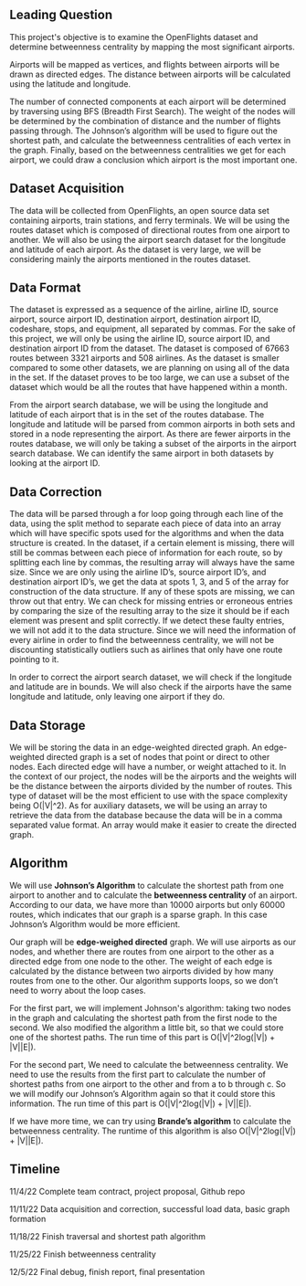 ## Leading Question 

This project's objective is to examine the OpenFlights dataset and determine betweenness centrality by mapping the most significant airports. 

Airports will be mapped as vertices, and flights between airports will be drawn as directed edges. The distance between airports will be calculated using the latitude and longitude.

The number of connected components at each airport will be determined by traversing using BFS (Breadth First Search). The weight of the nodes will be determined by the combination of distance and the number of flights passing through. The Johnson’s algorithm will be used to figure out the shortest path, and calculate the betweenness centralities of each vertex in the graph. Finally, based on the betweenness centralities we get for each airport, we could draw a conclusion which airport is the most important one.

## Dataset Acquisition

The data will be collected from OpenFlights, an open source data set containing airports, train stations, and ferry terminals. We will be using the routes dataset which is composed of directional routes from one airport to another. We will also be using the airport search dataset for the longitude and latitude of each airport. As the dataset is very large, we will be considering mainly the airports mentioned in the routes dataset.


## Data Format

The dataset is expressed as a sequence of the airline, airline ID, source airport, source airport ID, destination airport, destination airport ID, codeshare, stops, and equipment, all separated by commas. For the sake of this project, we will only be using the airline ID, source airport ID, and destination airport ID from the dataset. The dataset is composed of 67663 routes between 3321 airports and 508 airlines. As the dataset is smaller compared to some other datasets, we are planning on using all of the data in the set. If the dataset proves to be too large, we can use a subset of the dataset which would be all the routes that have happened within a month.

From the airport search database, we will be using the longitude and latitude of each airport that is in the set of the routes database. The longitude and latitude will be parsed from common airports in both sets and stored in a node representing the airport. As there are fewer airports in the routes database, we will only be taking a subset of the airports in the airport search database. We can identify the same airport in both datasets by looking at the airport ID.

## Data Correction

The data will be parsed through a for loop going through each line of the data, using the split method to separate each piece of data into an array which will have specific spots used for the algorithms and when the data structure is created. In the dataset, if a certain element is missing, there will still be commas between each piece of information for each route, so by splitting each line by commas, the resulting array will always have the same size. Since we are only using the airline ID’s, source airport ID’s, and destination airport ID’s, we get the data at spots 1, 3, and 5 of the array for construction of the data structure. If any of these spots are missing, we can throw out that entry. We can check for missing entries or erroneous entries by comparing the size of the resulting array to the size it should be if each element was present and split correctly. If we detect these faulty entries, we will not add it to the data structure. Since we will need the information of every airline in order to find the betweenness centrality, we will not be discounting statistically outliers such as airlines that only have one route pointing to it.

In order to correct the airport search dataset, we will check if the longitude and latitude are in bounds. We will also check if the airports have the same longitude and latitude, only leaving one airport if they do.



## Data Storage

We will be storing the data in an edge-weighted directed graph. An edge-weighted directed graph is a set of nodes that point or direct to other nodes. Each directed edge will have a number, or weight attached to it. In the context of our project, the nodes will be the airports and the weights will be the distance between the airports divided by the number of routes. This type of dataset will be the most efficient to use with the space complexity being O(|V|^2). As for auxiliary datasets, we will be using an array to retrieve the data from the database because the data will be in a comma separated value format. An array would make it easier to create the directed graph. 


## Algorithm

We will use **Johnson’s Algorithm** to calculate the shortest path from one airport to another and to calculate the **betweenness centrality** of an airport. According to our data, we have more than 10000 airports but only 60000 routes, which indicates that our graph is a sparse graph. In this case Johnson’s Algorithm would be more efficient.

Our graph will be **edge-weighed directed** graph. We will use airports as our nodes, and whether there are routes from one airport to the other as a directed edge from one node to the other. The weight of each edge is calculated by the distance between two airports divided by how many routes from one to the other. Our algorithm supports loops, so we don’t need to worry about the loop cases.

For the first part, we will implement Johnson's algorithm: taking two nodes in the graph and calculating the shortest path from the first node to the second. We also modified the algorithm a little bit, so that we could store one of the shortest paths. The run time of this part is O(|V|^2log(|V|) + |V||E|).

For the second part, We need to calculate the betweenness centrality. We need to use the results from the first part to calculate the number of shortest paths from one airport to the other and from a to b through c. So we will modify our Johnson’s Algorithm again so that it could store this information. The run time of this part is O(|V|^2log(|V|) + |V||E|).

If we have more time, we can try using **Brande’s algorithm** to calculate the betweenness centrality. The runtime of this algorithm is also O(|V|^2log(|V|) + |V||E|).


## Timeline

11/4/22	Complete team contract, project proposal, Github repo

11/11/22	Data acquisition and correction, successful load data, basic graph formation

11/18/22	Finish traversal and shortest path algorithm

11/25/22	Finish betweenness centrality

12/5/22	Final debug, finish report, final presentation

